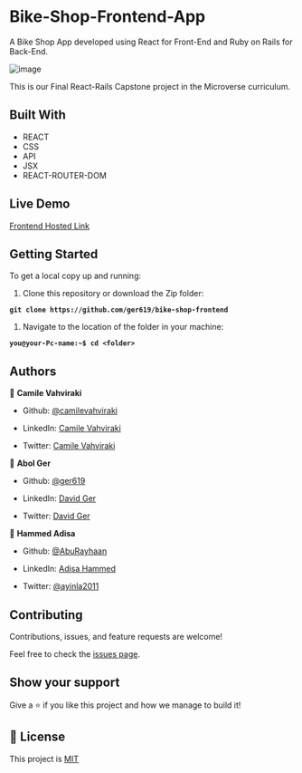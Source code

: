 # Bike-Shop-Frontend-App

A Bike Shop App developed using React for Front-End and Ruby on Rails for Back-End.

![image](https://user-images.githubusercontent.com/91697183/192991047-32537abd-f1f1-4e7f-97fa-a9dbc1842304.png)

This is our Final React-Rails Capstone project in the Microverse curriculum.

## Built With

- REACT
- CSS
- API
- JSX
- REACT-ROUTER-DOM
 
 ## Live Demo

[Frontend Hosted Link](https://bike-shop-cmlx.netlify.app/)

## Getting Started

To get a local copy up and running:

1. Clone this repository or download the Zip folder:

**``git clone https://github.com/ger619/bike-shop-frontend``**

1. Navigate to the location of the folder in your machine:

**``you@your-Pc-name:~$ cd <folder>``**

## Authors

👤 **Camile Vahviraki**

- Github: [@camilevahviraki](https://github.com/camilevahviraki)

- LinkedIn: [Camile Vahviraki](https://www.linkedin.com/in/camile-vahviraki)

- Twitter: [Camile Vahviraki](https://twitter.com/CamileVahviraki)

👤 **Abol Ger**

- Github: [@ger619](https://github.com/ger619)

- LinkedIn: [David Ger](https://linkedin.com/in/david-ger-426b4576)

- Twitter: [David Ger](https://twitter.com/ger_abol)

👤 **Hammed Adisa**

- Github: [@AbuRayhaan](https://github.com/AbuRayhaan)

- LinkedIn: [Adisa Hammed](https://www.linkedin.com/in/hammed-adisa/)

- Twitter: [@ayinla2011](https://twitter.com/Ayinla2011)

## Contributing

Contributions, issues, and feature requests are welcome!

Feel free to check the [issues page](https://github.com/ger619/bike-shop-frontend/issues).

## Show your support

Give a ⭐ if you like this project and how we manage to build it!

## 📝 License

This project is [MIT](https://github.com/ger619/bike-shop-frontend/blob/full-app/LICENSE)

